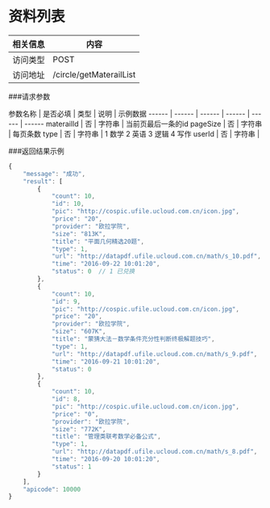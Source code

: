 # 资料列表
 相关信息 | 内容
 ------ | ------
 访问类型 | POST
 访问地址 | /circle/getMaterailList

###请求参数

 参数名称 | 是否必填 | 类型 | 说明 | 示例数据
 ------ | ------ | ------ | ------ | ------ | ------
 materailId | 否 | 字符串 | 当前页最后一条的id
 pageSize | 否 | 字符串 | 每页条数
 type | 否 | 字符串 | 1 数学 2 英语 3 逻辑 4 写作
 userId | 否 | 字符串 | 
 
###返回结果示例

```javascript
{
    "message": "成功",
    "result": [
        {
            "count": 10,
            "id": 10,
            "pic": "http://cospic.ufile.ucloud.com.cn/icon.jpg",
            "price": "20",
            "provider": "欧拉学院",
            "size": "813K",
            "title": "平面几何精选20题",
            "type": 1,
            "url": "http://datapdf.ufile.ucloud.com.cn/math/s_10.pdf",
            "time": "2016-09-22 10:01:20",
            "status": 0  // 1 已兑换
        },
        {
            "count": 10,
            "id": 9,
            "pic": "http://cospic.ufile.ucloud.com.cn/icon.jpg",
            "price": "20",
            "provider": "欧拉学院",
            "size": "607K",
            "title": "蒙猜大法－数学条件充分性判断终极解题技巧",
            "type": 1,
            "url": "http://datapdf.ufile.ucloud.com.cn/math/s_9.pdf",
            "time": "2016-09-21 10:01:20",
            "status": 0
        },
        {
            "count": 10,
            "id": 8,
            "pic": "http://cospic.ufile.ucloud.com.cn/icon.jpg",
            "price": "0",
            "provider": "欧拉学院",
            "size": "772K",
            "title": "管理类联考数学必备公式",
            "type": 1,
            "url": "http://datapdf.ufile.ucloud.com.cn/math/s_8.pdf",
            "time": "2016-09-20 10:01:20",
            "status": 1
        }
    ],
    "apicode": 10000
}
